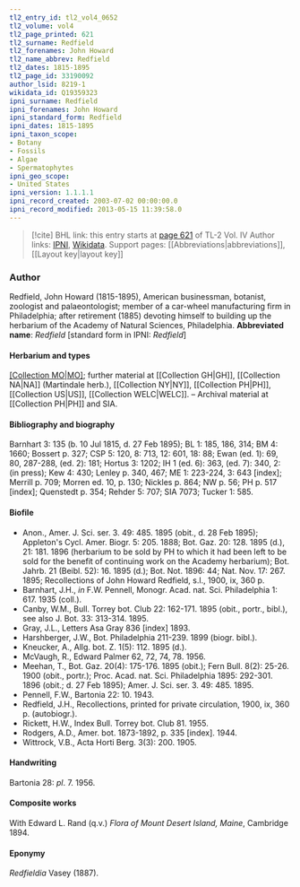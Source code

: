```yaml
---
tl2_entry_id: tl2_vol4_0652
tl2_volume: vol4
tl2_page_printed: 621
tl2_surname: Redfield
tl2_forenames: John Howard
tl2_name_abbrev: Redfield
tl2_dates: 1815-1895
tl2_page_id: 33190092
author_lsid: 8219-1
wikidata_id: Q19359323
ipni_surname: Redfield
ipni_forenames: John Howard
ipni_standard_form: Redfield
ipni_dates: 1815-1895
ipni_taxon_scope: 
- Botany
- Fossils
- Algae
- Spermatophytes
ipni_geo_scope: 
- United States
ipni_version: 1.1.1.1
ipni_record_created: 2003-07-02 00:00:00.0
ipni_record_modified: 2013-05-15 11:39:58.0
---
```


> [!cite] BHL link: this entry starts at [page 621](https://www.biodiversitylibrary.org/page/33190092) of TL-2 Vol. IV
> Author links: [IPNI](https://www.ipni.org/a/8219-1), [Wikidata](https://www.wikidata.org/wiki/Q19359323). Support pages: [[Abbreviations|abbreviations]], [[Layout key|layout key]]

### Author

Redfield, John Howard (1815-1895), American businessman, botanist, zoologist and palaeontologist; member of a car-wheel manufacturing firm in Philadelphia; after retirement (1885) devoting himself to building up the herbarium of the Academy of Natural Sciences, Philadelphia. 
**Abbreviated name**: *Redfield* \[standard form in IPNI: *Redfield*\]

#### Herbarium and types

[[Collection MO|MO]](16.447); further material at [[Collection GH|GH]], [[Collection NA|NA]] (Martindale herb.), [[Collection NY|NY]], [[Collection PH|PH]], [[Collection US|US]], [[Collection WELC|WELC]]. – Archival material at [[Collection PH|PH]] and SIA.

#### Bibliography and biography

Barnhart 3: 135 (b. 10 Jul 1815, d. 27 Feb 1895); BL 1: 185, 186, 314; BM 4: 1660; Bossert p. 327; CSP 5: 120, 8: 713, 12: 601, 18: 88; Ewan (ed. 1): 69, 80, 287-288, (ed. 2): 181; Hortus 3: 1202; IH 1 (ed. 6): 363, (ed. 7): 340, 2: (in press); Kew 4: 430; Lenley p. 340, 467; ME 1: 223-224, 3: 643 \[index\]; Merrill p. 709; Morren ed. 10, p. 130; Nickles p. 864; NW p. 56; PH p. 517 \[index\]; Quenstedt p. 354; Rehder 5: 707; SIA 7073; Tucker 1: 585.

#### Biofile

- Anon., Amer. J. Sci. ser. 3. 49: 485. 1895 (obit., d. 28 Feb 1895); Appleton's Cycl. Amer. Biogr. 5: 205. 1888; Bot. Gaz. 20: 128. 1895 (d.), 21: 181. 1896 (herbarium to be sold by PH to which it had been left to be sold for the benefit of continuing work on the Academy herbarium); Bot. Jahrb. 21 (Beibl. 52): 16. 1895 (d.); Bot. Not. 1896: 44; Nat. Nov. 17: 267. 1895; Recollections of John Howard Redfield, s.l., 1900, ix, 360 p.
- Barnhart, J.H., *in* F.W. Pennell, Monogr. Acad. nat. Sci. Philadelphia 1: 617. 1935 (coll.).
- Canby, W.M., Bull. Torrey bot. Club 22: 162-171. 1895 (obit., portr., bibl.), see also J. Bot. 33: 313-314. 1895.
- Gray, J.L., Letters Asa Gray 836 \[index\] 1893.
- Harshberger, J.W., Bot. Philadelphia 211-239. 1899 (biogr. bibl.).
- Kneucker, A., Allg. bot. Z. 1(5): 112. 1895 (d.).
- McVaugh, R., Edward Palmer 62, 72, 74, 78. 1956.
- Meehan, T., Bot. Gaz. 20(4): 175-176. 1895 (obit.); Fern Bull. 8(2): 25-26. 1900 (obit., portr.); Proc. Acad. nat. Sci. Philadelphia 1895: 292-301. 1896 (obit.; d. 27 Feb 1895); Amer. J. Sci. ser. 3. 49: 485. 1895.
- Pennell, F.W., Bartonia 22: 10. 1943.
- Redfield, J.H., Recollections, printed for private circulation, 1900, ix, 360 p. (autobiogr.).
- Rickett, H.W., Index Bull. Torrey bot. Club 81. 1955.
- Rodgers, A.D., Amer. bot. 1873-1892, p. 335 \[index\]. 1944.
- Wittrock, V.B., Acta Horti Berg. 3(3): 200. 1905.

#### Handwriting

Bartonia 28: *pl*. 7. 1956.

#### Composite works

With Edward L. Rand (q.v.) *Flora of Mount Desert Island, Maine*, Cambridge 1894.

#### Eponymy

*Redfieldia* Vasey (1887).

